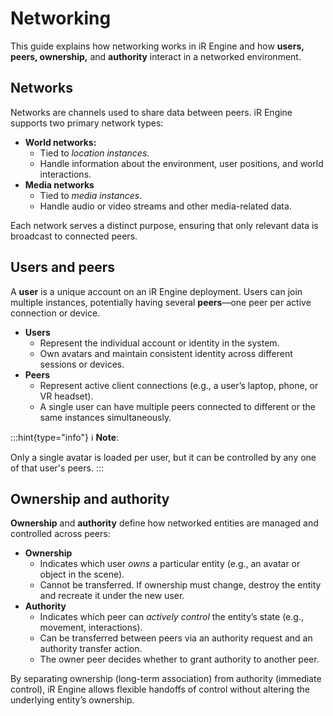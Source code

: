 # Networking

This guide explains how networking works in iR Engine and how **users, peers, ownership,** and **authority** interact in a networked environment.&#x20;

## Networks

Networks are channels used to share data between peers. iR Engine supports two primary network types:

- **World networks:**
  - Tied to *location instances*.
  - Handle information about the environment, user positions, and world interactions.
- **Media networks**
  - Tied to *media instances*.
  - Handle audio or video streams and other media-related data.

Each network serves a distinct purpose, ensuring that only relevant data is broadcast to connected peers.

## Users and peers

A **user** is a unique account on an iR Engine deployment. Users can join multiple instances, potentially having several **peers**—one peer per active connection or device.

- **Users**
  - Represent the individual account or identity in the system.
  - Own avatars and maintain consistent identity across different sessions or devices.
- **Peers**
  - Represent active client connections (e.g., a user’s laptop, phone, or VR headset).
  - A single user can have multiple peers connected to different or the same instances simultaneously.

:::hint{type="info"}
ℹ️ **Note**:

Only a single avatar is loaded per user, but it can be controlled by any one of that user's peers.
:::

## Ownership and authority

**Ownership** and **authority** define how networked entities are managed and controlled across peers:

- **Ownership**
  - Indicates which user *owns* a particular entity (e.g., an avatar or object in the scene).
  - Cannot be transferred. If ownership must change, destroy the entity and recreate it under the new user.
- **Authority**
  - Indicates which peer can *actively control* the entity’s state (e.g., movement, interactions).
  - Can be transferred between peers via an authority request and an authority transfer action.
  - The owner peer decides whether to grant authority to another peer.

By separating ownership (long-term association) from authority (immediate control), iR Engine allows flexible handoffs of control without altering the underlying entity’s ownership.
